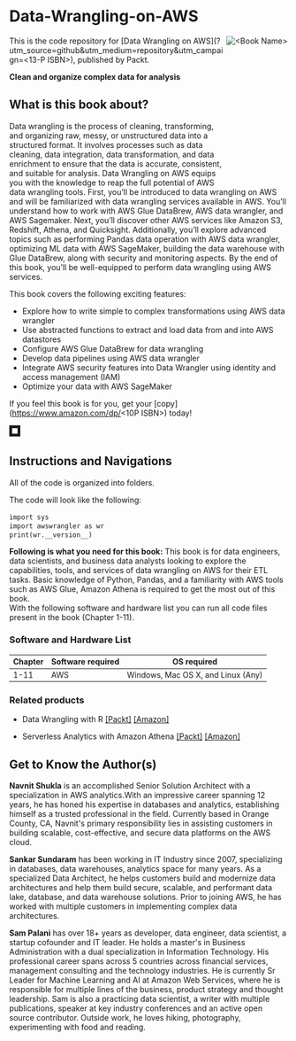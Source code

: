 # Data-Wrangling-on-AWS

<a href="<Packtpub book link>?utm_source=github&utm_medium=repository&utm_campaign=<13-P ISBN>"><img src="https://static.packt-cdn.com/products/<13-P ISBN>/cover/smaller" alt="<Book Name>" height="256px" align="right"></a>

This is the code repository for [Data Wrangling on AWS](<Packtpub book link>?utm_source=github&utm_medium=repository&utm_campaign=<13-P ISBN>), published by Packt.

**Clean and organize complex data for analysis**

## What is this book about?
Data wrangling is the process of cleaning, transforming, and organizing raw, messy, or unstructured data into a structured format. It involves processes such as data cleaning, data integration, data transformation, and data enrichment to ensure that the data is accurate, consistent, and suitable for analysis. Data Wrangling on AWS equips you with the knowledge to reap the full potential of AWS data wrangling tools.
First, you’ll be introduced to data wrangling on AWS and will be familiarized with data wrangling services available in AWS. You’ll understand how to work with AWS Glue DataBrew, AWS data wrangler, and AWS Sagemaker. Next, you’ll discover other AWS services like Amazon S3, Redshift, Athena, and Quicksight. Additionally, you’ll explore advanced topics such as performing Pandas data operation with AWS data wrangler, optimizing ML data with AWS SageMaker, building the data warehouse with Glue DataBrew, along with security and monitoring aspects.
By the end of this book, you’ll be well-equipped to perform data wrangling using AWS services.

This book covers the following exciting features: 
* Explore how to write simple to complex transformations using AWS data wrangler
* Use abstracted functions to extract and load data from and into AWS datastores
* Configure AWS Glue DataBrew for data wrangling
* Develop data pipelines using AWS data wrangler
* Integrate AWS security features into Data Wrangler using identity and access management (IAM)
* Optimize your data with AWS SageMaker

If you feel this book is for you, get your [copy](https://www.amazon.com/dp/<10P ISBN>) today!

<a href="https://www.packtpub.com/?utm_source=github&utm_medium=banner&utm_campaign=GitHubBanner"><img src="https://raw.githubusercontent.com/PacktPublishing/GitHub/master/GitHub.png" alt="https://www.packtpub.com/" border="5" /></a>

## Instructions and Navigations
All of the code is organized into folders.

The code will look like the following:
```
import sys
import awswrangler as wr
print(wr.__version__)
```

**Following is what you need for this book:**
This book is for data engineers, data scientists, and business data analysts looking to explore the capabilities, tools, and services of data wrangling on AWS for their ETL tasks. Basic knowledge of Python, Pandas, and a familiarity with AWS tools such as AWS Glue, Amazon Athena is required to get the most out of this book.	
With the following software and hardware list you can run all code files present in the book (Chapter 1-11).

### Software and Hardware List

| Chapter  | Software required                                                                    | OS required                        |
| -------- | -------------------------------------------------------------------------------------| -----------------------------------|
|  	1-11	   | AWS   							                                            			  | Windows, Mac OS X, and Linux (Any) |

### Related products <Other books you may enjoy>
* Data Wrangling with R [[Packt]](https://www.packtpub.com/product/data-wrangling-with-r/9781803235400) [[Amazon]](https://www.amazon.in/Data-Wrangling-transform-visualize-tidyverse/dp/1803235403)

* Serverless Analytics with Amazon Athena [[Packt]](https://www.packtpub.com/product/serverless-analytics-with-amazon-athena/9781800562349) [[Amazon]](https://www.amazon.in/Serverless-Analytics-Amazon-Athena-semi-structured/dp/1800562349)

## Get to Know the Author(s)
**Navnit Shukla**  is an accomplished Senior Solution Architect with a specialization in AWS analytics.With an impressive career spanning 12 years, he has honed his expertise in databases and analytics, establishing himself as a trusted professional in the field. Currently based in Orange County, CA, Navnit's primary responsibility lies in assisting customers in building scalable, cost-effective, and secure data platforms on the AWS cloud.

**Sankar Sundaram**  has been working in IT Industry since 2007, specializing in databases, data warehouses, analytics space for many years. As a specialized Data Architect, he helps customers build and modernize data architectures and help them build secure, scalable, and performant data lake, database, and data warehouse solutions. Prior to joining AWS, he has worked with multiple customers in implementing complex data architectures.

**Sam Palani** has over 18+ years as developer, data engineer, data scientist, a startup cofounder and IT leader. He holds a master's in Business Administration with a dual specialization in Information Technology. His professional career spans across 5 countries across financial services, management consulting and the technology industries. He is currently Sr Leader for Machine Learning and AI at Amazon Web Services, where he is responsible for multiple lines of the business, product strategy and thought leadership. Sam is also a practicing data scientist, a writer with multiple publications, speaker at key industry conferences and an active open source contributor. Outside work, he loves hiking, photography, experimenting with food and reading.

